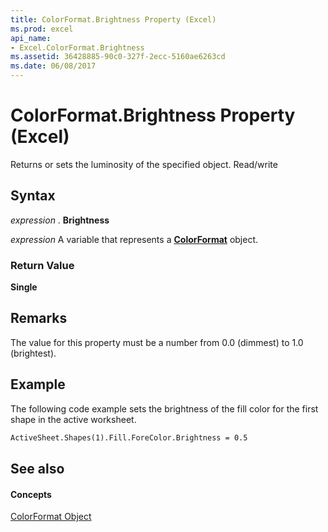 ```yaml
---
title: ColorFormat.Brightness Property (Excel)
ms.prod: excel
api_name:
- Excel.ColorFormat.Brightness
ms.assetid: 36428885-90c0-327f-2ecc-5160ae6263cd
ms.date: 06/08/2017
---
```



# ColorFormat.Brightness Property (Excel)

Returns or sets the luminosity of the specified object. Read/write


## Syntax

 _expression_ . **Brightness**

 _expression_ A variable that represents a **[ColorFormat](Excel.ColorFormat.md)** object.


### Return Value

 **Single**


## Remarks

 The value for this property must be a number from 0.0 (dimmest) to 1.0 (brightest).


## Example

The following code example sets the brightness of the fill color for the first shape in the active worksheet.


```vb
ActiveSheet.Shapes(1).Fill.ForeColor.Brightness = 0.5
```


## See also


#### Concepts


[ColorFormat Object](Excel.ColorFormat.md)

